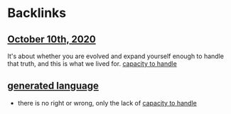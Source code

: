 
# Backlinks
## [October 10th, 2020](<October 10th, 2020.md>)
It's about whether you are evolved and expand yourself enough to handle that truth, and this is what we lived for. [capacity to handle](<capacity to handle.md>)

## [generated language](<generated language.md>)
- there is no right or wrong, only the lack of [capacity to handle](<capacity to handle.md>)

